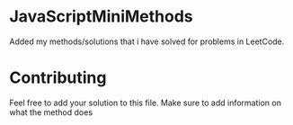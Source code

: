 # JavaScriptMiniMethods
Added my methods/solutions that i have solved for problems in LeetCode.

# Contributing
Feel free to add your solution to this file. Make sure to add information on what the method does

